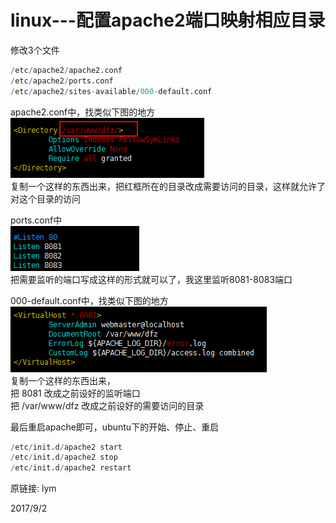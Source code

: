 # linux---配置apache2端口映射相应目录

修改3个文件  
```r
/etc/apache2/apache2.conf
/etc/apache2/ports.conf
/etc/apache2/sites-available/000-default.conf
```

apache2.conf中，找类似下图的地方  
![Directory](images/directory.png)  
复制一个这样的东西出来，把红框所在的目录改成需要访问的目录，这样就允许了对这个目录的访问  

ports.conf中  
![port](images/port.png)  
把需要监听的端口写成这样的形式就可以了，我这里监听8081-8083端口  

000-default.conf中，找类似下图的地方  
![virtualhost](images/virtualhost.png)  
复制一个这样的东西出来，  
把 8081 改成之前设好的监听端口  
把 /var/www/dfz 改成之前设好的需要访问的目录  

最后重启apache即可，ubuntu下的开始、停止、重启  
```r
/etc/init.d/apache2 start
/etc/init.d/apache2 stop
/etc/init.d/apache2 restart
```


原链接: lym  


2017/9/2  
